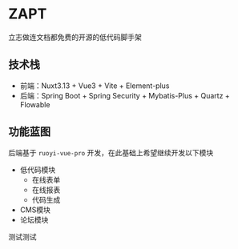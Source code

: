 # ZAPT

立志做连文档都免费的开源的低代码脚手架

## 技术栈

- 前端：Nuxt3.13 + Vue3 + Vite + Element-plus
- 后端：Spring Boot + Spring Security + Mybatis-Plus + Quartz + Flowable



## 功能蓝图
后端基于 `ruoyi-vue-pro` 开发，在此基础上希望继续开发以下模块

- 低代码模块
  - 在线表单
  - 在线报表
  - 代码生成
- CMS模块
- 论坛模块

测试测试